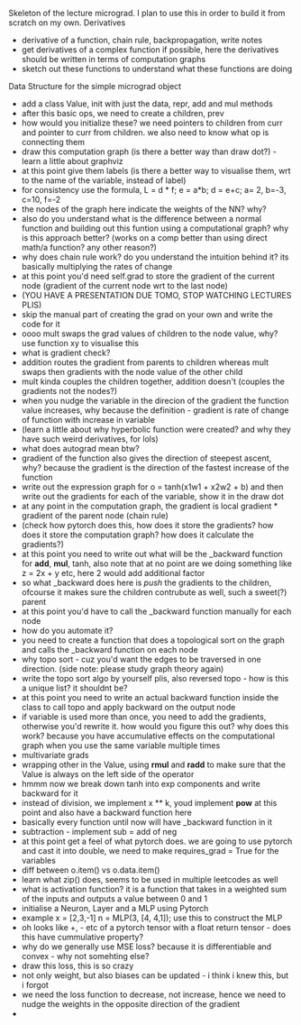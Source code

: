 Skeleton of the lecture micrograd. I plan to use this in order to build it from scratch on my own.
Derivatives
- derivative of a function, chain rule, backpropagation, write notes
- get derivatives of a complex function if possible, here the derivatives should be written in terms of computation graphs
- sketch out these functions to understand what these functions are doing

Data Structure for the simple micrograd object
- add a class Value, init with just the data, repr, add and mul methods
- after this basic ops, we need to create a children, prev
- how would you initialize these? we need pointers to children from curr and pointer to curr from children. we also need to know what op is connecting them
- draw this computation graph (is there a better way than draw dot?) - learn a little about graphviz
- at this point give them labels (is there a better way to visualise them, wrt to the name of the variable, instead of label)
- for consistency use the formula, L = d * f; e = a*b; d = e+c; a= 2, b=-3, c=10, f=-2
- the nodes of the graph here indicate the weights of the NN? why?
- also do you understand what is the difference between a normal function and building out this funtion using a computational graph? 
why is this approach better? (works on a comp better than using direct math/a function? any other reason?)
- why does chain rule work? do you understand the intuition behind it? its basically multiplying the rates of change
- at this point you'd need self.grad to store the gradient of the current node (gradient of the current node wrt to the last node)
- (YOU HAVE A PRESENTATION DUE TOMO, STOP WATCHING LECTURES PLIS)
- skip the manual part of creating the grad on your own and write the code for it
- oooo mult swaps the grad values of children to the node value, why? use function xy to visualise this
- what is gradient check? 
- addition routes the gradient from parents to children whereas mult swaps then gradients with the node value of the other child 
- mult kinda couples the children together, addition doesn't (couples the gradients not the nodes?)
- when you nudge the variable in the direcion of the gradient the function value increases, why because the definition - gradient is rate of change of function with increase in variable
- (learn a little about why hyperbolic function were created? and why they have such weird derivatives, for lols)
- what does autograd mean btw?
- gradient of the function also gives the direction of steepest ascent, why? because the gradient is the direction of the fastest increase of the function
- write out the expression graph for o = tanh(x1w1 + x2w2 + b) and then write out the gradients for each of the variable, show it in the draw dot
- at any point in the computation graph, the gradient is local gradient * gradient of the parent node (chain rule)
- (check how pytorch does this, how does it store the gradients? how does it store the computation graph? how does it calculate the gradients?)
- at this point you need to write out what will be the _backward function for __add__, __mul__, tanh, also note that at no point are we doing something like z = 2x + y etc, here 2 would add additional factor
- so what _backward does here is *push* the gradients to the children, ofcourse it makes sure the children contrubute as well, such a sweet(?) parent
- at this point you'd have to call the _backward function manually for each node
- how do you automate it?
- you need to create a function that does a topological sort on the graph and calls the _backward function on each node
- why topo sort - cuz you'd want the edges to be traversed in one direction. (side note: please study graph theory again)
- write the topo sort algo by yourself plis, also reversed topo - how is this a unique list? it shouldnt be?
- at this point you need to write an actual backward function inside the class to call topo and apply backward on the output node
- if variable is used more than once, you need to add the gradients, otherwise you'd rewrite it. how would you figure this out? why does this work? because you have accumulative effects on the computational graph when you use the same variable multiple times
- multivariate grads
- wrapping other in the Value, using __rmul__ and __radd__ to make sure that the Value is always on the left side of the operator
- hmmm now we break down tanh into exp components and write backward for it 
- instead of division, we implement x ** k, youd implement __pow__ at this point and also have a backward function here
- basically every function until now will have _backward function in it
- subtraction - implement sub = add of neg
- at this point get a feel of what pytorch does. we are going to use pytorch and cast it into double, we need to make requires_grad = True for the variables
- diff between o.item() vs o.data.item()
- learn what zip() does, seems to be used in multiple leetcodes as well
- what is activation function? it is a function that takes in a weighted sum of the inputs and outputs a value between 0 and 1
- initialise a Neuron, Layer and a MLP using Pytorch
- example x = [2,3,-1] n = MLP(3, [4, 4,1]); use this to construct the MLP
- oh looks like +, - etc of a pytorch tensor with a float return tensor - does this have cummulative property?
- why do we generally use MSE loss? because it is differentiable and convex - why not somehting else?
- draw this loss, this is so crazy
-  not only weight, but also biases can be updated - i think i knew this, but i forgot
- we need the loss function to decrease, not increase, hence we need to nudge the weights in the opposite direction of the gradient
- 
